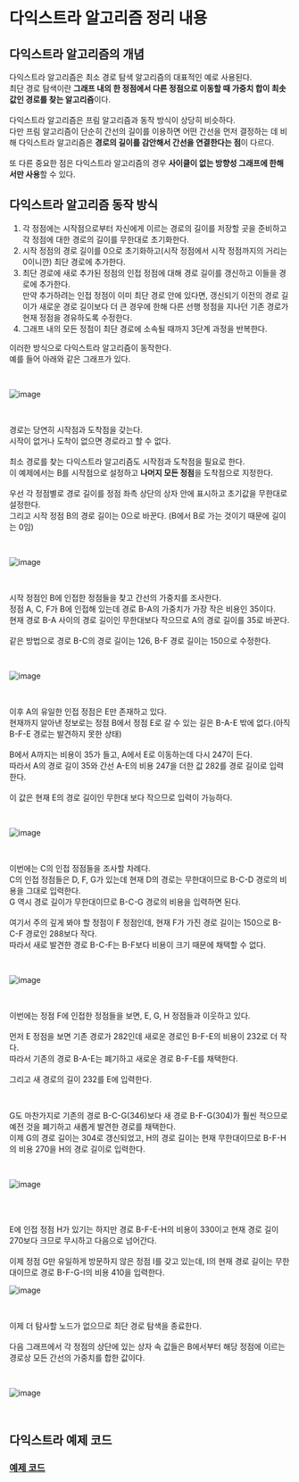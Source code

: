 # 다익스트라 알고리즘 정리 내용

## 다익스트라 알고리즘의 개념
다익스트라 알고리즘은 최소 경로 탐색 알고리즘의 대표적인 예로 사용된다.
<br>
최단 경로 탐색이란 **그래프 내의 한 정점에서 다른 정점으로 이동할 때 가중치 합이 최솟값인 경로를 찾는 알고리즘**이다.
<br>
<br>
다익스트라 알고리즘은 프림 알고리즘과 동작 방식이 상당히 비슷하다.
<br>
다만 프림 알고리즘이 단순히 간선의 길이를 이용하면 어떤 간선을 먼저 결정하는 데 비해 다익스트라 알고리즘은 **경로의 길이를 감안해서 간선을 연결한다는 점**이 다르다.
<br>
<br>
또 다른 중요한 점은 다익스트라 알고리즘의 경우 **사이클이 없는 방향성 그래프에 한해서만 사용**할 수 있다.

## 다익스트라 알고리즘 동작 방식

1. 각 정점에는 시작점으로부터 자신에게 이르는 경로의 길이를 저장할 곳을 준비하고 각 정점에 대한 경로의 길이를 무한대로 초기화한다.
2. 시작 정점의 경로 길이를 0으로 초기화하고(시작 정점에서 시작 정점까지의 거리는 0이니깐) 최단 경로에 추가한다.
3. 최단 경로에 새로 추가된 정점의 인접 정점에 대해 경로 길이를 갱신하고 이들을 경로에 추가한다.<br>만약 추가하려는 인접 정점이 이미 최단 경로 안에 있다면, 갱신되기 이전의 경로 길이가 새로운 경로 길이보다 더 큰 경우에 한해 다른 선행 정점을 지나던 기존 경로가 현재 정점을 경유하도록 수정한다.
4. 그래프 내의 모든 정점이 최단 경로에 소속될 때까지 3단계 과정을 반복한다.

이러한 방식으로 다익스트라 알고리즘이 동작한다.
<br>
예를 들어 아래와 같은 그래프가 있다.

<br>

![image](https://github.com/JeHeeYu/Algorithm/assets/87363461/3927e461-be43-4d72-9ce6-30a0f1986905)


<br>

경로는 당연히 시작점과 도착점을 갖는다.
<br>
시작이 없거나 도착이 없으면 경로라고 할 수 없다.
<br>
<br>
최소 경로를 찾는 다익스트라 알고리즘도 시작점과 도착점을 필요로 한다.
<br>
이 예제에서는 B를 시작점으로 설정하고 **나머지 모든 정점**을 도착점으로 지정한다.
<br>
<br>
우선 각 정점별로 경로 길이를 정점 좌측 상단의 상자 안에 표시하고 초기값을 무한대로 설정한다.
<br>
그리고 시작 정점 B의 경로 길이는 0으로 바꾼다. (B에서 B로 가는 것이기 때문에 길이는 0임)

<br>

![image](https://github.com/JeHeeYu/Algorithm/assets/87363461/f0a6f11a-264c-46d4-b1d9-c27553db159f)


<br>

시작 정점인 B에 인접한 정점들을 찾고 간선의 가중치를 조사한다.
<br>
정점 A, C, F가 B에 인접해 있는데 경로 B-A의 가중치가 가장 작은 비용인 35이다.
<br>
현재 경로 B-A 사이의 경로 길이인 무한대보다 작으므로 A의 경로 길이를 35로 바꾼다.
<br>
<br>
같은 방법으로 경로 B-C의 경로 길이는 126, B-F 경로 길이는 150으로 수정한다.

<br>

![image](https://github.com/JeHeeYu/Algorithm/assets/87363461/39dc1c67-101e-48f0-bd8c-315929acb72d)


<br>

이후 A의 유일한 인접 정점은 E만 존재하고 있다.
<br>
현재까지 알아낸 정보로는 정점 B에서 정점 E로 갈 수 있는 길은 B-A-E 밖에 없다.(아직 B-F-E 경로는 발견하지 못한 상태)
<br>
<br>
B에서 A까지는 비용이 35가 들고, A에서 E로 이동하는데 다시 247이 든다.
<br>
따라서 A의 경로 길이 35와 간선 A-E의 비용 247을 더한 값 282를 경로 길이로 입력한다.
<br>
<br>
이 값은 현재 E의 경로 길이인 무한대 보다 작으므로 입력이 가능하다.

<br>

![image](https://github.com/JeHeeYu/Algorithm/assets/87363461/182aef15-d6a2-4109-81ac-48c3e32b9c2c)


<br>

이번에는 C의 인접 정점들을 조사할 차례다.
<br>
C의 인접 정점들은 D, F, G가 있는데 현재 D의 경로는 무한대이므로 B-C-D 경로의 비용을 그대로 입력한다.
<br>
G 역시 경로 길이가 무한대이므로 B-C-G 경로의 비용을 입력하면 된다.
<br>
<br>
여기서 주의 깊게 봐야 할 정점이 F 정점인데, 현재 F가 가진 경로 길이는 150으로 B-C-F 경로인 288보다 작다.
<br>
따라서 새로 발견한 경로 B-C-F는 B-F보다 비용이 크기 때문에 채택할 수 없다.

<br>

![image](https://github.com/JeHeeYu/Algorithm/assets/87363461/255a6100-e7d0-4bf5-933e-7e39d1faad77)


<br>

이번에는 정점 F에 인접한 정점들을 보면, E, G, H 정점들과 이웃하고 있다.
<br>
<br>
먼저 E 정점을 보면 기존 경로가 282인데 새로운 경로인 B-F-E의 비용이 232로 더 작다.
<br>
따라서 기존의 경로 B-A-E는 폐기하고 새로운 경로 B-F-E를 채택한다.
<br>
<br>
그리고 새 경로의 길이 232를 E에 입력한다.

<br>

G도 마찬가지로 기존의 경로 B-C-G(346)보다 새 경로 B-F-G(304)가 훨씬 적으므로 예전 것을 폐기하고 새롭게 발견한 경로를 채택한다.
<br>
이제 G의 경로 길이는 304로 갱신되었고, H의 경로 길이는 현재 무한대이므로 B-F-H의 비용 270을 H의 경로 길이로 입력한다.

<br>

![image](https://github.com/JeHeeYu/Algorithm/assets/87363461/eafc48be-8dcb-492f-a755-526a9fb396c9)


<br>

<br>

E에 인접 정점 H가 있기는 하지만 경로  B-F-E-H의 비용이 330이고 현재 경로 길이 270보다 크므로 무시하고 다음으로 넘어간다.
<br>
<br>
이제 정점 G만 유일하게 방문하지 않은 정점 I를 갖고 있는데, I의 현재 경로 길이는 무한대이므로 경로 B-F-G-I의 비용 410을 입력한다.
<br>

![image](https://github.com/JeHeeYu/Algorithm/assets/87363461/fbce6c6a-7fd8-40da-9eac-89f6207b5d90)


<br>

이제 더 탐사할 노드가 없으므로 최단 경로 탐색을 종료한다.
<br>
<br>
다음 그래프에서 각 정점의 상단에 있는 상자 속 값들은 B에서부터 해당 정점에 이르는 경로상 모든 간선의 가중치를 합한 값이다.

<br>


![image](https://github.com/JeHeeYu/Algorithm/assets/87363461/02bd7958-261a-4ea6-81bb-7756c6049bda)

<br>



## 다익스트라 예제 코드

### [예제 코드](https://github.com/JeHeeYu/Algorithm/blob/main/Graph/Dijkstra%20Algorithm/Dijkstra.c)



